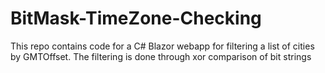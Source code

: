 # BitMask-TimeZone-Checking

This repo contains code for a C# Blazor webapp for filtering a list of cities by GMTOffset. The filtering is done through xor comparison of bit strings 
